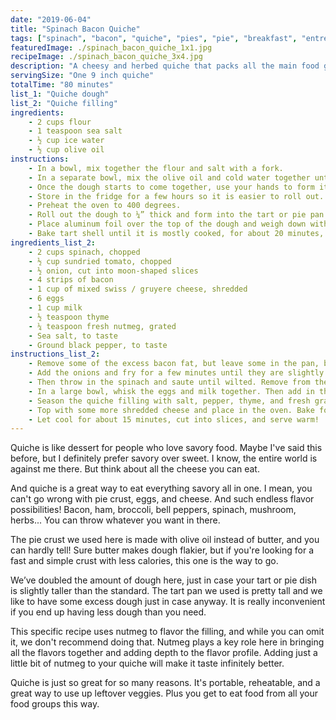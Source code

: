 ```yaml
---
date: "2019-06-04"
title: "Spinach Bacon Quiche"
tags: ["spinach", "bacon", "quiche", "pies", "pie", "breakfast", "entrees"]
featuredImage: ./spinach_bacon_quiche_1x1.jpg
recipeImage: ./spinach_bacon_quiche_3x4.jpg
description: "A cheesy and herbed quiche that packs all the main food groups into one pie."
servingSize: "One 9 inch quiche"
totalTime: "80 minutes"
list_1: "Quiche dough"
list_2: "Quiche filling"
ingredients:
    - 2 cups flour
    - 1 teaspoon sea salt
    - ½ cup ice water
    - ½ cup olive oil
instructions:
    - In a bowl, mix together the flour and salt with a fork. 
    - In a separate bowl, mix the olive oil and cold water together until it combines. Then pour the mixture into the flour. 
    - Once the dough starts to come together, use your hands to form it into a ball. 
    - Store in the fridge for a few hours so it is easier to roll out. 
    - Preheat the oven to 400 degrees. 
    - Roll out the dough to ¼” thick and form into the tart or pie pan. Trim away excess dough and store for later. 
    - Place aluminum foil over the top of the dough and weigh down with something, i.e. uncooked rice, to imitate the weight of the filling.
    - Bake tart shell until it is mostly cooked, for about 20 minutes, and then remove to cool.
ingredients_list_2:
    - 2 cups spinach, chopped
    - ½ cup sundried tomato, chopped
    - ½ onion, cut into moon-shaped slices
    - 4 strips of bacon
    - 1 cup of mixed swiss / gruyere cheese, shredded
    - 6 eggs
    - 1 cup milk
    - ½ teaspoon thyme
    - ¼ teaspoon fresh nutmeg, grated
    - Sea salt, to taste
    - Ground black pepper, to taste
instructions_list_2:
    - Remove some of the excess bacon fat, but leave some in the pan, because we are going to saute the onion and then the spinach in the same pan, using the flavor from the bacon. 
    - Add the onions and fry for a few minutes until they are slightly browned. Remove from the pan and set aside. 
    - Then throw in the spinach and saute until wilted. Remove from the pan once again. It is important to prepare all three of these ingredients in a frying pan separately, because they each have different cooking times. 
    - In a large bowl, whisk the eggs and milk together. Then add in the rest of the filling -- sundried tomato, spinach, onion, bacon, and shredded cheese. Mix until combined. 
    - Season the quiche filling with salt, pepper, thyme, and fresh grated nutmeg! 
    - Top with some more shredded cheese and place in the oven. Bake for about 40-45 minutes, or until a toothpick inserted comes out clean
    - Let cool for about 15 minutes, cut into slices, and serve warm!
---
```

Quiche is like dessert for people who love savory food. Maybe I've said this before, but I definitely prefer savory over sweet. I know, the entire world is against me there. But think about all the cheese you can eat.

And quiche is a great way to eat everything savory all in one. I mean, you can't go wrong with pie crust, eggs, and cheese. And such endless flavor possibilities! Bacon, ham, broccoli, bell peppers, spinach, mushroom, herbs... You can throw whatever you want in there.

The pie crust we used here is made with olive oil instead of butter, and you can hardly tell! Sure butter makes dough flakier, but if you're looking for a fast and simple crust with less calories, this one is the way to go.

We’ve doubled the amount of dough here, just in case your tart or pie dish is slightly taller than the standard. The tart pan we used is pretty tall and we like to have some excess dough just in case anyway. It is really inconvenient if you end up having less dough than you need.

This specific recipe uses nutmeg to flavor the filling, and while you can omit it, we don't recommend doing that. Nutmeg plays a key role here in bringing all the flavors together and adding depth to the flavor profile. Adding just a little bit of nutmeg to your quiche will make it taste infinitely better.

Quiche is just so great for so many reasons. It's portable, reheatable, and a great way to use up leftover veggies. Plus you get to eat food from all your food groups this way.

